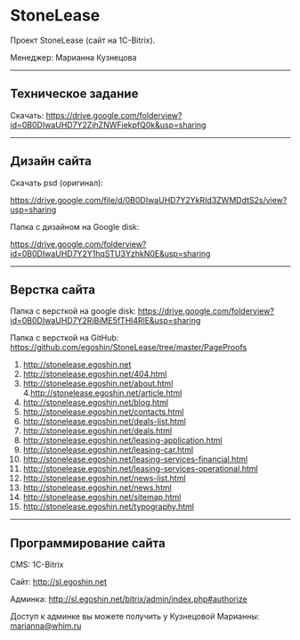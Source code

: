 # StoneLease

Проект StoneLease (сайт на 1C-Bitrix). 

Менеджер: Марианна Кузнецова

-----

## Техническое задание

Скачать: https://drive.google.com/folderview?id=0B0DIwaUHD7Y2ZjhZNWFiekpfQ0k&usp=sharing

-----

## Дизайн сайта

Скачать psd (оригинал): 

https://drive.google.com/file/d/0B0DIwaUHD7Y2YkRId3ZWMDdtS2s/view?usp=sharing

Папка с дизайном на Google disk: 

https://drive.google.com/folderview?id=0B0DIwaUHD7Y2Y1hqSTU3YzhkN0E&usp=sharing

-----

## Верстка сайта

Папка с версткой на google disk: https://drive.google.com/folderview?id=0B0DIwaUHD7Y2RjBiME5fTHl4RlE&usp=sharing

Папка с версткой на GitHub: https://github.com/egoshin/StoneLease/tree/master/PageProofs

1. http://stonelease.egoshin.net
2. http://stonelease.egoshin.net/404.html
3. http://stonelease.egoshin.net/about.html
4.http://stonelease.egoshin.net/article.html
5. http://stonelease.egoshin.net/blog.html
6. http://stonelease.egoshin.net/contacts.html
7. http://stonelease.egoshin.net/deals-list.html
8. http://stonelease.egoshin.net/deals.html
9. http://stonelease.egoshin.net/leasing-application.html
10. http://stonelease.egoshin.net/leasing-car.html
11. http://stonelease.egoshin.net/leasing-services-financial.html
12. http://stonelease.egoshin.net/leasing-services-operational.html
13. http://stonelease.egoshin.net/news-list.html
14. http://stonelease.egoshin.net/news.html
15. http://stonelease.egoshin.net/sitemap.html
16. http://stonelease.egoshin.net/typography.html

-----

## Программирование сайта

CMS: 1C-Bitrix

Сайт: http://sl.egoshin.net

Админка: http://sl.egoshin.net/bitrix/admin/index.php#authorize

Доступ к админке вы можете получить у Кузнецовой Марианны: marianna@whim.ru